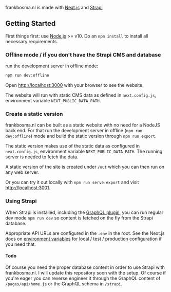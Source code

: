 frankbosma.nl is made with [Next.js](https://nextjs.org/) and [Strapi](http://strapi.io/)

## Getting Started

First things first: use [Node.js](https://nodejs.org/en/) >= v10.
Do an `npm install` to install all necessary requirements.

### Offline mode / if you don't have the Strapi CMS and database
run the development server in offline mode:

```bash
npm run dev:offline
```

Open [http://localhost:3000](http://localhost:3000) with your browser to see the website.

The website will run with static CMS data as defined in `next.config.js`, environment
variable `NEXT_PUBLIC_DATA_PATH`. 

### Create a static version
frankbosma.nl can be built as a static website with no need for a NodeJS back end. 
For that run the development server in offline (`npm run dev:offline`) mode 
and build the static version through `npm run export`.

The static version makes use of the static data as configured in `next.config.js`, 
environment variable `NEXT_PUBLIC_DATA_PATH`. The running server is needed to fetch
the data. 

A static version of the site is created under `/out` which you can then run on any
web server.

Or you can try it out locally with `npm run serve:export` and visit 
[http://localhost:3001](http://localhost:3001).
 
### Using Strapi
When Strapi is installed, including the 
[GraphQL plugin](https://strapi.io/documentation/3.0.0-beta.x/plugins/graphql.html),
you can run regular dev mode `npm run dev` 
so content is fetched on the fly from the Strapi database. 

Appropriate API URLs are configured in the `.env` in the root. See the Next.js
docs on [environment variables](https://nextjs.org/docs/basic-features/environment-variables)
for local / test / production configuration if you need that.

#### Todo
Of course you need the proper database content in order to use Strapi with
frankbosma.nl. I will update this repository soon with the setup. Of course if you're
eager you can reverse engineer it through the GraphQL content of `/pages/api/home.js`
or the GraphQL schema in `/strapi`.
